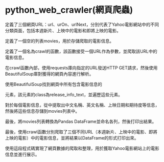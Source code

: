 # python_web_crawler(網頁爬蟲)

定義了三個網頁URL：url、urOn、urlNext，分別代表了Yahoo電影網站中的不同分類頁面，包括本週新片、上映中的電影和即將上映的電影。

定義了一個空的列表movies，用於存儲爬取的電影信息。

定義了一個名為crawl的函數，該函數接受一個URL作為參數，並爬取該URL中的電影信息。

在crawl函數內部，使用requests庫向指定的URL發送HTTP GET請求，然後使用BeautifulSoup庫對獲得的網頁內容進行解析。

使用BeautifulSoup找到網頁中所有包含電影信息的<div>元素，該元素的class為release_info_text，並遍歷這些元素。

對於每個電影信息，從中提取出中文名稱、英文名稱、上映日期和期待度等信息，然後將這些信息存儲到movies列表中。

最後，將movies列表轉換為Pandas DataFrame並命名各列，然後打印出結果。

最後，使用crawl函數分別爬取了三個不同URL（本週新片、上映中的電影、即將上映的電影）中的電影信息，並將結果以DataFrame的形式打印出來。

使用這段程式碼實現了網頁數據的爬取和整理，用於獲取Yahoo電影網站上的電影信息並進行展示。
